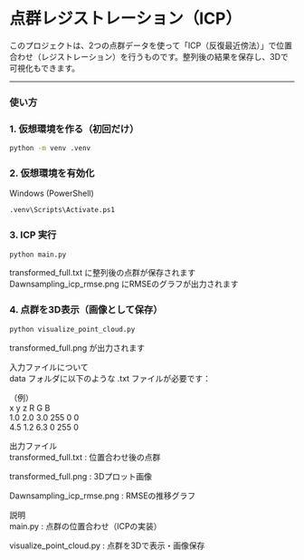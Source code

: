 # 点群レジストレーション（ICP）

このプロジェクトは、2つの点群データを使って「ICP（反復最近傍法）」で位置合わせ（レジストレーション）を行うものです。整列後の結果を保存し、3Dで可視化もできます。

---

### 使い方

### 1. 仮想環境を作る（初回だけ）

```bash
python -m venv .venv
```

### 2. 仮想環境を有効化
Windows (PowerShell)
```bash
.venv\Scripts\Activate.ps1
```

### 3. ICP 実行
```bash
python main.py
```
transformed_full.txt に整列後の点群が保存されます
Dawnsampling_icp_rmse.png にRMSEのグラフが出力されます

### 4. 点群を3D表示（画像として保存）
```bash
python visualize_point_cloud.py
```
transformed_full.png が出力されます

入力ファイルについて  
data フォルダに以下のような .txt ファイルが必要です：

（例）  
x y z R G B  
1.0 2.0 3.0 255 0 0  
4.5 1.2 6.3 0 255 0  

出力ファイル  
transformed_full.txt : 位置合わせ後の点群  

transformed_full.png : 3Dプロット画像  

Dawnsampling_icp_rmse.png : RMSEの推移グラフ  

説明  
main.py : 点群の位置合わせ（ICPの実装）  

visualize_point_cloud.py : 点群を3Dで表示・画像保存
